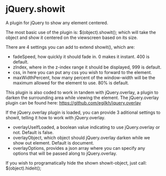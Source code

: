 ﻿# jQuery.showit

A plugin for jQuery to show any element centered.

The most basic use of the plugin is: $(object).showit(); which will take the object and show it centered on the viewscreen based on its size.

There are 4 settings you can add to extend showit(), which are:

* fadeSpeed, how quickly it should fade in. 0 makes it instant. 400 is default.
* zIndex, where in the z-index range it should be displayed, 999 is default.
* css, in here you can put any css you wish to forward to the element.
* maxWidthPercent, how many percent of the window-width will be the maximum allowed for the element to use. 80% is default.

This plugin is also coded to work in tandem with jQuery.overlay, a plugin to darken the surrounding area while viewing the element. The jQuery.overlay plugin can be found here: https://github.com/egilkh/jquery.overlay

If the jQuery.overlay plugin is loaded, you can provide 3 aditional settings to showit, telling it how to work with jQuery.overlay.

* overlayUseIfLoaded, a boolean value indicating to use jQuery.overlay or not. Default is false.
* overlayObject, which object should jQuery.overlay darken while we show out element. Default is document.
* overlayOptions, provides a json array where you can specify any options that will be passed along to jQuery.overlay.

If you wish to programatically hide the shown showit-object, just call: $(object).hideit();
